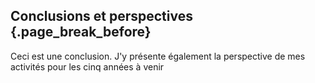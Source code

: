 ## Conclusions et perspectives {.page_break_before}

Ceci est une conclusion. J'y présente également la perspective de mes activités pour les cinq années à venir